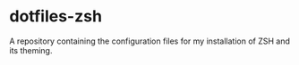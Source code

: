 # dotfiles-zsh
A repository containing the configuration files for my installation of ZSH and its theming.
